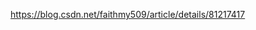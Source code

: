 https://blog.csdn.net/faithmy509/article/details/81217417





















































